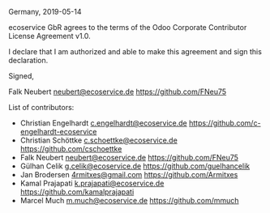 Germany, 2019-05-14

ecoservice GbR agrees to the terms of the Odoo Corporate Contributor License
Agreement v1.0.

I declare that I am authorized and able to make this agreement and sign this
declaration.

Signed,

Falk Neubert neubert@ecoservice.de https://github.com/FNeu75

List of contributors:

* Christian Engelhardt c.engelhardt@ecoservice.de https://github.com/c-engelhardt-ecoservice
* Christian Schöttke c.schoettke@ecoservice.de https://github.com/cschoettke
* Falk Neubert neubert@ecoservice.de https://github.com/FNeu75
* Gülhan Celik g.celik@ecoservice.de https://github.com/guelhancelik
* Jan Brodersen 4rmitxes@gmail.com https://github.com/Armitxes
* Kamal Prajapati k.prajapati@ecoservice.de https://github.com/kamalprajapati
* Marcel Much m.much@ecoservice.de https://github.com/mmuch
